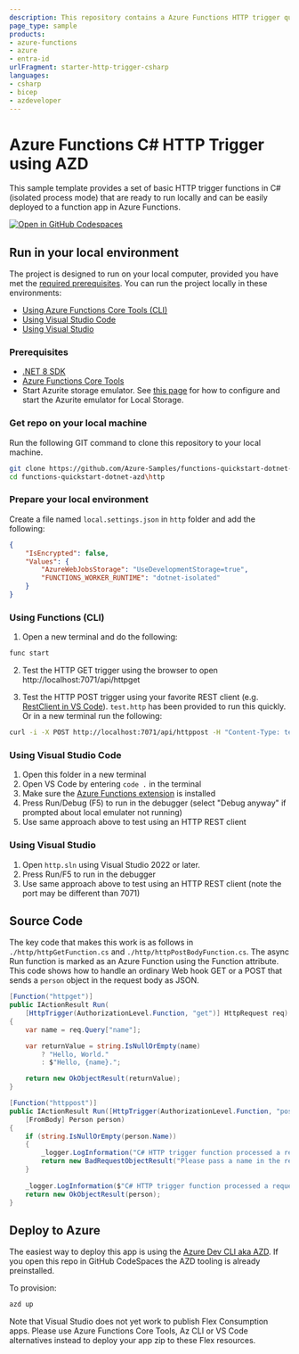 ```yaml
---
description: This repository contains a Azure Functions HTTP trigger quickstart written in C# and deployed to Azure Functions Flex Consumption using the Azure Developer CLI (AZD). This sample uses managed identity and a virtual network to insure it is secure by default.
page_type: sample
products:
- azure-functions
- azure
- entra-id
urlFragment: starter-http-trigger-csharp
languages:
- csharp
- bicep
- azdeveloper
---
```


# Azure Functions C# HTTP Trigger using AZD

This sample template provides a set of basic HTTP trigger functions in C# (isolated process mode) that are ready to run locally and can be easily deployed to a function app in Azure Functions.  

[![Open in GitHub Codespaces](https://github.com/codespaces/badge.svg)](https://github.com/codespaces/new?hide_repo_select=true&ref=main&repo=836901178)

## Run in your local environment

The project is designed to run on your local computer, provided you have met the [required prerequisites](#prerequisites). You can run the project locally in these environments:

+ [Using Azure Functions Core Tools (CLI)](#using-azure-functions-core-tools-cli)
+ [Using Visual Studio Code](#using-visual-studio-code)
+ [Using Visual Studio](#using-visual-studio)

### Prerequisites

+ [.NET 8 SDK](https://dotnet.microsoft.com/download/dotnet/8.0) 
+ [Azure Functions Core Tools](https://learn.microsoft.com/azure/azure-functions/functions-run-local?tabs=v4%2Cmacos%2Ccsharp%2Cportal%2Cbash#install-the-azure-functions-core-tools)
+ Start Azurite storage emulator. See [this page](https://learn.microsoft.com/azure/storage/common/storage-use-azurite) for how to configure and start the Azurite emulator for Local Storage.

### Get repo on your local machine
Run the following GIT command to clone this repository to your local machine.
```bash
git clone https://github.com/Azure-Samples/functions-quickstart-dotnet-azd.git
cd functions-quickstart-dotnet-azd\http
```

### Prepare your local environment
Create a file named `local.settings.json` in `http` folder and add the following:
```json
{
    "IsEncrypted": false,
    "Values": {
        "AzureWebJobsStorage": "UseDevelopmentStorage=true",
        "FUNCTIONS_WORKER_RUNTIME": "dotnet-isolated"
    }
}
```

### Using Functions (CLI)

1) Open a new terminal and do the following:

```bash
func start
```

2) Test the HTTP GET trigger using the browser to open http://localhost:7071/api/httpget

3) Test the HTTP POST trigger using your favorite REST client (e.g. [RestClient in VS Code](https://marketplace.visualstudio.com/items?itemName=humao.rest-client)). `test.http` has been provided to run this quickly.
Or in a new terminal run the following:

```bash
curl -i -X POST http://localhost:7071/api/httppost -H "Content-Type: text/json" -d "{\"name\": \"Developer\"}"
```

### Using Visual Studio Code

1) Open this folder in a new terminal
2) Open VS Code by entering `code .` in the terminal
3) Make sure the [Azure Functions extension](https://marketplace.visualstudio.com/items?itemName=ms-azuretools.vscode-azurefunctions) is installed
4) Press Run/Debug (F5) to run in the debugger (select "Debug anyway" if prompted about local emulater not running) 
5) Use same approach above to test using an HTTP REST client

### Using Visual Studio

1) Open `http.sln` using Visual Studio 2022 or later.
3) Press Run/F5 to run in the debugger
4) Use same approach above to test using an HTTP REST client (note the port may be different than 7071)

## Source Code

The key code that makes this work is as follows in `./http/httpGetFunction.cs` and `./http/httpPostBodyFunction.cs`.  The async Run function is marked as an Azure Function using the Function attribute.  This code shows how to handle an ordinary Web hook GET or a POST that sends a `person` object in the request body as JSON.  

```csharp
[Function("httpget")]
public IActionResult Run(
    [HttpTrigger(AuthorizationLevel.Function, "get")] HttpRequest req)
{
    var name = req.Query["name"];

    var returnValue = string.IsNullOrEmpty(name)
        ? "Hello, World."
        : $"Hello, {name}.";

    return new OkObjectResult(returnValue);
}
```

```csharp
[Function("httppost")]
public IActionResult Run([HttpTrigger(AuthorizationLevel.Function, "post")] HttpRequest req,
    [FromBody] Person person)
{   
    if (string.IsNullOrEmpty(person.Name))
    {
        _logger.LogInformation("C# HTTP trigger function processed a request with no name provided.");
        return new BadRequestObjectResult("Please pass a name in the request body.");
    }
    
    _logger.LogInformation($"C# HTTP trigger function processed a request for {person.Name}!");
    return new OkObjectResult(person);
}
```

## Deploy to Azure

The easiest way to deploy this app is using the [Azure Dev CLI aka AZD](https://aka.ms/azd).  If you open this repo in GitHub CodeSpaces the AZD tooling is already preinstalled.

To provision:

```bash
azd up
```

Note that Visual Studio does not yet work to publish Flex Consumption apps. Please use Azure Functions Core Tools, Az CLI or VS Code alternatives instead to deploy your app zip to these Flex resources.
